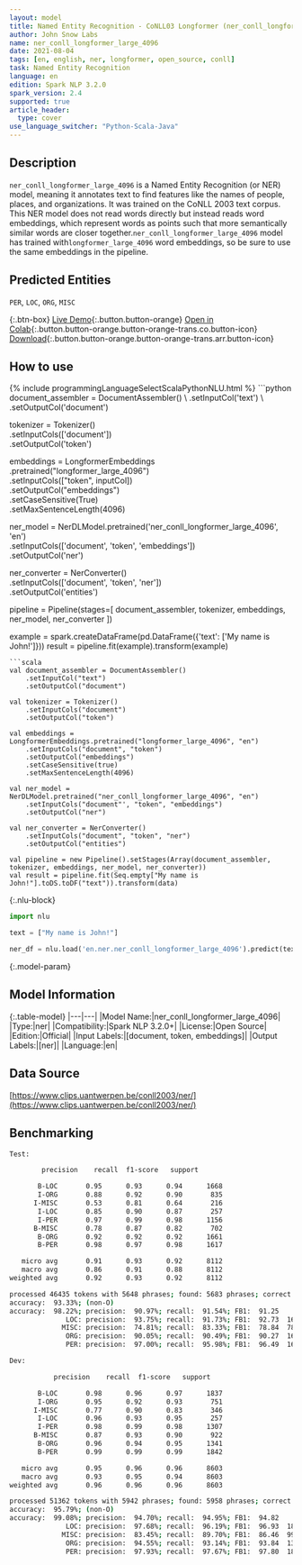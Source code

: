 ```yaml
---
layout: model
title: Named Entity Recognition - CoNLL03 Longformer (ner_conll_longformer_large_4096)
author: John Snow Labs
name: ner_conll_longformer_large_4096
date: 2021-08-04
tags: [en, english, ner, longformer, open_source, conll]
task: Named Entity Recognition
language: en
edition: Spark NLP 3.2.0
spark_version: 2.4
supported: true
article_header:
  type: cover
use_language_switcher: "Python-Scala-Java"
---
```


## Description

`ner_conll_longformer_large_4096` is a Named Entity Recognition (or NER) model, meaning it annotates text to find features like the names of people, places, and organizations. It was trained on the CoNLL 2003 text corpus. This NER model does not read words directly but instead reads word embeddings, which represent words as points such that more semantically similar words are closer together.`ner_conll_longformer_large_4096` model has trained with`longformer_large_4096` word embeddings, so be sure to use the same embeddings in the pipeline.

## Predicted Entities

`PER`, `LOC`, `ORG`, `MISC`

{:.btn-box}
[Live Demo](https://demo.johnsnowlabs.com/public/NER_EN){:.button.button-orange}
[Open in Colab](https://colab.research.google.com/github/JohnSnowLabs/spark-nlp-workshop/blob/master/tutorials/streamlit_notebooks/NER_EN.ipynb){:.button.button-orange.button-orange-trans.co.button-icon}
[Download](https://s3.amazonaws.com/auxdata.johnsnowlabs.com/public/models/ner_conll_longformer_large_4096_en_3.2.0_2.4_1628082029556.zip){:.button.button-orange.button-orange-trans.arr.button-icon}

## How to use



<div class="tabs-box" markdown="1">
{% include programmingLanguageSelectScalaPythonNLU.html %}
```python
document_assembler = DocumentAssembler() \
    .setInputCol('text') \
    .setOutputCol('document')

tokenizer = Tokenizer() \
    .setInputCols(['document']) \
    .setOutputCol('token')

embeddings = LongformerEmbeddings\
      .pretrained("longformer_large_4096")\
      .setInputCols(["token", inputCol])\
      .setOutputCol("embeddings")\
      .setCaseSensitive(True)\
      .setMaxSentenceLength(4096)

ner_model = NerDLModel.pretrained('ner_conll_longformer_large_4096', 'en') \
    .setInputCols(['document', 'token', 'embeddings']) \
    .setOutputCol('ner')

ner_converter = NerConverter() \
    .setInputCols(['document', 'token', 'ner']) \
    .setOutputCol('entities')

pipeline = Pipeline(stages=[
    document_assembler, 
    tokenizer,
    embeddings,
    ner_model,
    ner_converter
])

example = spark.createDataFrame(pd.DataFrame({'text': ['My name is John!']}))
result = pipeline.fit(example).transform(example)
```
```scala
val document_assembler = DocumentAssembler() 
    .setInputCol("text") 
    .setOutputCol("document")

val tokenizer = Tokenizer() 
    .setInputCols("document") 
    .setOutputCol("token")

val embeddings = LongformerEmbeddings.pretrained("longformer_large_4096", "en")
    .setInputCols("document", "token") 
    .setOutputCol("embeddings")
    .setCaseSensitive(true)
    .setMaxSentenceLength(4096)

val ner_model = NerDLModel.pretrained("ner_conll_longformer_large_4096", "en") 
    .setInputCols("document"', "token", "embeddings") 
    .setOutputCol("ner")

val ner_converter = NerConverter() 
    .setInputCols("document", "token", "ner") 
    .setOutputCol("entities")

val pipeline = new Pipeline().setStages(Array(document_assembler, tokenizer, embeddings, ner_model, ner_converter))
val result = pipeline.fit(Seq.empty["My name is John!"].toDS.toDF("text")).transform(data)
```

{:.nlu-block}
```python
import nlu

text = ["My name is John!"]

ner_df = nlu.load('en.ner.ner_conll_longformer_large_4096').predict(text, output_level='token')
```
</div>

{:.model-param}
## Model Information

{:.table-model}
|---|---|
|Model Name:|ner_conll_longformer_large_4096|
|Type:|ner|
|Compatibility:|Spark NLP 3.2.0+|
|License:|Open Source|
|Edition:|Official|
|Input Labels:|[document, token, embeddings]|
|Output Labels:|[ner]|
|Language:|en|

## Data Source

[https://www.clips.uantwerpen.be/conll2003/ner/](https://www.clips.uantwerpen.be/conll2003/ner/)

## Benchmarking

```bash
Test:

        precision    recall  f1-score   support

       B-LOC       0.95      0.93      0.94      1668
       I-ORG       0.88      0.92      0.90       835
      I-MISC       0.53      0.81      0.64       216
       I-LOC       0.85      0.90      0.87       257
       I-PER       0.97      0.99      0.98      1156
      B-MISC       0.78      0.87      0.82       702
       B-ORG       0.92      0.92      0.92      1661
       B-PER       0.98      0.97      0.98      1617

   micro avg       0.91      0.93      0.92      8112
   macro avg       0.86      0.91      0.88      8112
weighted avg       0.92      0.93      0.92      8112

processed 46435 tokens with 5648 phrases; found: 5683 phrases; correct: 5170.
accuracy:  93.33%; (non-O)
accuracy:  98.22%; precision:  90.97%; recall:  91.54%; FB1:  91.25
              LOC: precision:  93.75%; recall:  91.73%; FB1:  92.73  1632
             MISC: precision:  74.81%; recall:  83.33%; FB1:  78.84  782
              ORG: precision:  90.05%; recall:  90.49%; FB1:  90.27  1669
              PER: precision:  97.00%; recall:  95.98%; FB1:  96.49  1600

Dev:

           precision    recall  f1-score   support

       B-LOC       0.98      0.96      0.97      1837
       I-ORG       0.95      0.92      0.93       751
      I-MISC       0.77      0.90      0.83       346
       I-LOC       0.96      0.93      0.95       257
       I-PER       0.98      0.99      0.98      1307
      B-MISC       0.87      0.93      0.90       922
       B-ORG       0.96      0.94      0.95      1341
       B-PER       0.99      0.99      0.99      1842

   micro avg       0.95      0.96      0.96      8603
   macro avg       0.93      0.95      0.94      8603
weighted avg       0.96      0.96      0.96      8603

processed 51362 tokens with 5942 phrases; found: 5958 phrases; correct: 5642.
accuracy:  95.79%; (non-O)
accuracy:  99.08%; precision:  94.70%; recall:  94.95%; FB1:  94.82
              LOC: precision:  97.68%; recall:  96.19%; FB1:  96.93  1809
             MISC: precision:  83.45%; recall:  89.70%; FB1:  86.46  991
              ORG: precision:  94.55%; recall:  93.14%; FB1:  93.84  1321
              PER: precision:  97.93%; recall:  97.67%; FB1:  97.80  1837
```